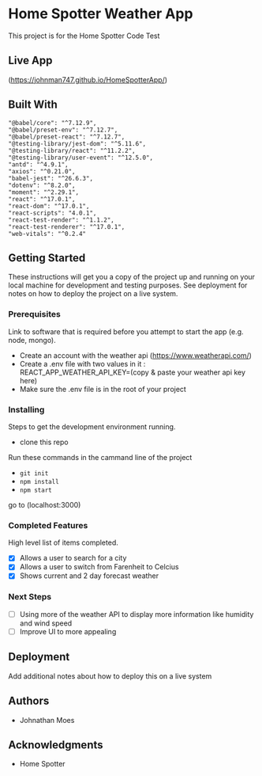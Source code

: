 # Home Spotter Weather App

This project is for the Home Spotter Code Test

## Live App

(https://johnman747.github.io/HomeSpotterApp/)

## Built With

    "@babel/core": "^7.12.9",
    "@babel/preset-env": "^7.12.7",
    "@babel/preset-react": "^7.12.7",
    "@testing-library/jest-dom": "^5.11.6",
    "@testing-library/react": "^11.2.2",
    "@testing-library/user-event": "^12.5.0",
    "antd": "^4.9.1",
    "axios": "^0.21.0",
    "babel-jest": "^26.6.3",
    "dotenv": "^8.2.0",
    "moment": "^2.29.1",
    "react": "^17.0.1",
    "react-dom": "^17.0.1",
    "react-scripts": "4.0.1",
    "react-test-render": "^1.1.2",
    "react-test-renderer": "^17.0.1",
    "web-vitals": "^0.2.4"

## Getting Started

These instructions will get you a copy of the project up and running on your local machine for development and testing purposes. See deployment for notes on how to deploy the project on a live system.

### Prerequisites

Link to software that is required before you attempt to start the app (e.g. node, mongo).

- Create an account with the weather api (https://www.weatherapi.com/)
- Create a .env file with two values in it : REACT_APP_WEATHER_API_KEY=(copy & paste your weather api key here)
- Make sure the .env file is in the root of your project

### Installing

Steps to get the development environment running.

- clone this repo

Run these commands in the cammand line of the project

- `git init`
- `npm install`
- `npm start`

go to (localhost:3000)

### Completed Features

High level list of items completed.

- [x] Allows a user to search for a city
- [x] Allows a user to switch from Farenheit to Celcius
- [x] Shows current and 2 day forecast weather

### Next Steps

- [ ] Using more of the weather API to display more information like humidity and wind speed
- [ ] Improve UI to more appealing

## Deployment

Add additional notes about how to deploy this on a live system

## Authors

* Johnathan Moes

## Acknowledgments

* Home Spotter
